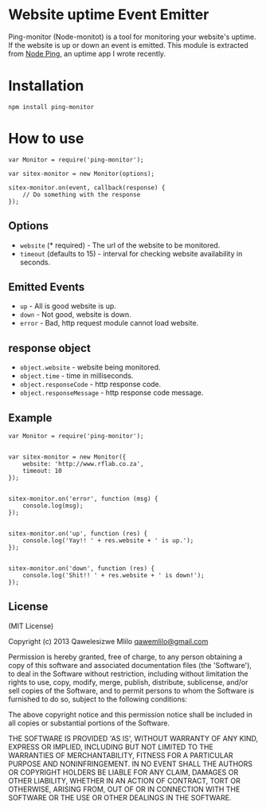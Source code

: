 # Website uptime Event Emitter

Ping-monitor (Node-monitot) is a tool for monitoring your website's uptime. If the website is up or down an event is emitted. This module is extracted from [Node Ping](https://github.com/qawemlilo/node-ping), an uptime app I wrote recently.

# Installation
```
npm install ping-monitor
```


# How to use
```
var Monitor = require('ping-monitor');

var sitex-monitor = new Monitor(options);

sitex-monitor.on(event, callback(response) {
    // Do something with the response 
});
```


## Options

- `website` (* required) - The url of the website to be monitored.
- `timeout` (defaults to 15) - interval for checking website availability in seconds.



## Emitted Events

- `up` - All is good website is up.
- `down` - Not good, website is down.
- `error` - Bad, http request module cannot load website.



## response object

- `object.website` - website being monitored.
- `object.time` - time in milliseconds.
- `object.responseCode` - http response code.
- `object.responseMessage` -  http response code message.



## Example
```
var Monitor = require('ping-monitor');


var sitex-monitor = new Monitor({
    website: 'http://www.rflab.co.za',
    timeout: 10
});


sitex-monitor.on('error', function (msg) {
    console.log(msg);
});


sitex-monitor.on('up', function (res) {
    console.log('Yay!! ' + res.website + ' is up.');
});


sitex-monitor.on('down', function (res) {
    console.log('Shit!! ' + res.website + ' is down!');
});
```


## License

(MIT License)

Copyright (c) 2013 Qawelesizwe Mlilo <qawemlilo@gmail.com>

Permission is hereby granted, free of charge, to any person obtaining a copy of this software and associated documentation files (the 'Software'), to deal in the Software without restriction, including without limitation the rights to use, copy, modify, merge, publish, distribute, sublicense, and/or sell copies of the Software, and to permit persons to whom the Software is furnished to do so, subject to the following conditions:

The above copyright notice and this permission notice shall be included in all copies or substantial portions of the Software.

THE SOFTWARE IS PROVIDED 'AS IS', WITHOUT WARRANTY OF ANY KIND, EXPRESS OR IMPLIED, INCLUDING BUT NOT LIMITED TO THE WARRANTIES OF MERCHANTABILITY, FITNESS FOR A PARTICULAR PURPOSE AND NONINFRINGEMENT. IN NO EVENT SHALL THE AUTHORS OR COPYRIGHT HOLDERS BE LIABLE FOR ANY CLAIM, DAMAGES OR OTHER LIABILITY, WHETHER IN AN ACTION OF CONTRACT, TORT OR OTHERWISE, ARISING FROM, OUT OF OR IN CONNECTION WITH THE SOFTWARE OR THE USE OR OTHER DEALINGS IN THE SOFTWARE.



